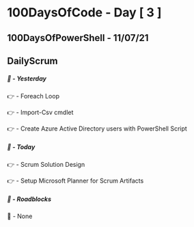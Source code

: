 # 100DaysOfCode - Day [ 3 ]     
## 100DaysOfPowerShell - 11/07/21          
## DailyScrum                   


##### :checkered_flag: _-_ Yesterday

:point_right: _-_ Foreach Loop

:point_right: _-_ Import-Csv cmdlet

:point_right: _-_ Create Azure Active Directory users with PowerShell Script

##### :checkered_flag: _-_ Today

:point_right: _-_ Scrum Solution Design

:point_right: _-_ Setup Microsoft Planner for Scrum Artifacts

##### :construction: _-_ Roadblocks

:construction_worker: _-_ None
